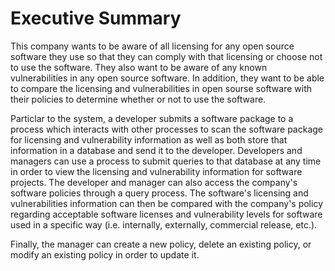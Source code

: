 # Executive Summary

This company wants to be aware of all licensing for any open source software they use so that they can comply with that 
licensing or choose not to use the software. They also want to be aware of any known vulnerabilities in any open source software. 
In addition, they want to be able to compare the licensing and vulnerabilities in open sourse software with their policies to determine whether 
or not to use the software.

Particlar to the system, a developer submits a software package to a process which interacts with other processes to scan the software package for licensing and
vulnerability information as well as both store that information in a database and send it to the developer. Developers and managers
can use a process to submit queries to that database at any time in order to view the licensing and vulnerability information for
software projects. The developer and manager can also access the company's
software policies through a query process. The software's licensing and vulnerabilities information can then be compared with the
company's policy regarding acceptable software licenses and vulnerability levels for software used in a specific way (i.e. internally, 
externally, commercial release, etc.).

Finally, the manager can create a new policy, delete an existing policy, or modify an existing policy in order to update it.
